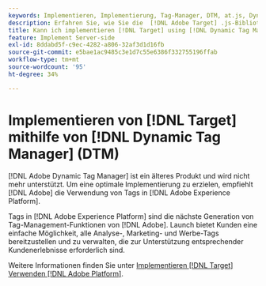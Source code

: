 ```yaml
---
keywords: Implementieren, Implementierung, Tag-Manager, DTM, at.js, Dynamic Tag Management, $ 8
description: Erfahren Sie, wie Sie die  [!DNL Adobe Target] .js-Bibliothek mit dem alten  [!DNL Dynamic Tag Management]  (DTM) implementieren. Tags in [!DNL Adobe Experience Platform] sind die bevorzugte Methode zur Implementierung [!DNL Target].
title: Kann ich implementieren [!DNL Target] using [!DNL Dynamic Tag Manager] (DTM)?
feature: Implement Server-side
exl-id: 8ddabd5f-c9ec-4282-a806-32af3d1d16fb
source-git-commit: e5bae1ac9485c3e1d7c55e6386f332755196ffab
workflow-type: tm+mt
source-wordcount: '95'
ht-degree: 34%

---
```


# Implementieren von [!DNL Target] mithilfe von [!DNL Dynamic Tag Manager] (DTM)

[!DNL Adobe Dynamic Tag Manager] ist ein älteres Produkt und wird nicht mehr unterstützt. Um eine optimale Implementierung zu erzielen, empfiehlt [!DNL Adobe] die Verwendung von Tags in [!DNL Adobe Experience Platform].

Tags in [!DNL Adobe Experience Platform] sind die nächste Generation von Tag-Management-Funktionen von [!DNL Adobe]. Launch bietet Kunden eine einfache Möglichkeit, alle Analyse-, Marketing- und Werbe-Tags bereitzustellen und zu verwalten, die zur Unterstützung entsprechender Kundenerlebnisse erforderlich sind.

Weitere Informationen finden Sie unter [Implementieren [!DNL Target] Verwenden [!DNL Adobe Platform]](/help/dev/implement/client-side/atjs/how-to-deployatjs/implement-target-using-adobe-launch.md).
